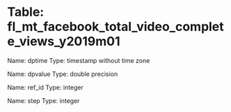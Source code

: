 Table: fl_mt_facebook_total_video_complete_views_y2019m01
=========================================================

Name: dptime
Type: timestamp without time zone

Name: dpvalue
Type: double precision

Name: ref_id
Type: integer

Name: step
Type: integer

